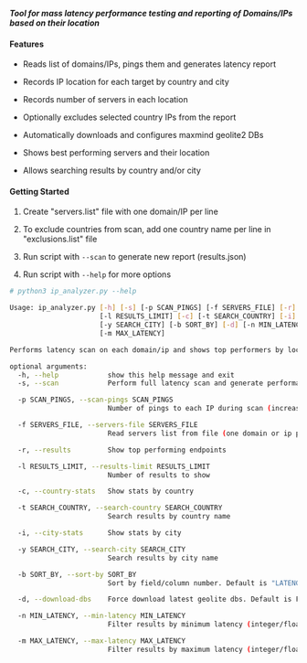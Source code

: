 **_Tool for mass latency performance testing and reporting of Domains/IPs based on their location_**

#### Features

- Reads list of domains/IPs, pings them and generates latency report

- Records IP location for each target by country and city

- Records number of servers in each location

- Optionally excludes selected country IPs from the report

- Automatically downloads and configures maxmind geolite2 DBs

- Shows best performing servers and their location

- Allows searching results by country and/or city 


#### Getting Started
1. Create "servers.list" file with one domain/IP per line

2. To exclude countries from scan, add one country name per line in "exclusions.list" file

3. Run script with ```--scan``` to generate new report (results.json)

4. Run script with ```--help``` for more options


```bash
# python3 ip_analyzer.py --help

Usage: ip_analyzer.py [-h] [-s] [-p SCAN_PINGS] [-f SERVERS_FILE] [-r]
                      [-l RESULTS_LIMIT] [-c] [-t SEARCH_COUNTRY] [-i]
                      [-y SEARCH_CITY] [-b SORT_BY] [-d] [-n MIN_LATENCY]
                      [-m MAX_LATENCY]

Performs latency scan on each domain/ip and shows top performers by location

optional arguments:
  -h, --help            show this help message and exit
  -s, --scan            Perform full latency scan and generate performance report

  -p SCAN_PINGS, --scan-pings SCAN_PINGS
                        Number of pings to each IP during scan (increase for better accuracy). Default is 1

  -f SERVERS_FILE, --servers-file SERVERS_FILE
                        Read servers list from file (one domain or ip per line). Default is "servers.list"

  -r, --results         Show top performing endpoints

  -l RESULTS_LIMIT, --results-limit RESULTS_LIMIT
                        Number of results to show

  -c, --country-stats   Show stats by country

  -t SEARCH_COUNTRY, --search-country SEARCH_COUNTRY
                        Search results by country name

  -i, --city-stats      Show stats by city

  -y SEARCH_CITY, --search-city SEARCH_CITY
                        Search results by city name

  -b SORT_BY, --sort-by SORT_BY
                        Sort by field/column number. Default is "LATENCY"

  -d, --download-dbs    Force download latest geolite dbs. Default is False

  -n MIN_LATENCY, --min-latency MIN_LATENCY
                        Filter results by minimum latency (integer/float). Default is 0

  -m MAX_LATENCY, --max-latency MAX_LATENCY
                        Filter results by maximum latency (integer/float). Default is no limit
```